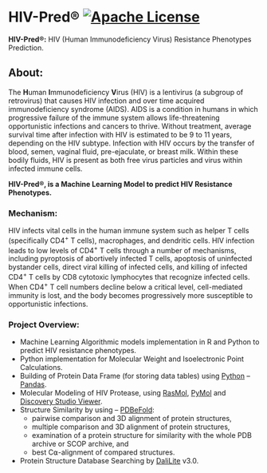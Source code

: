 # HIV-Pred® [![Apache License](https://img.shields.io/badge/license-Apache-blue.svg)](https://github.com/iamprabhat/HIV-Pred/blob/master/LICENSE)
**HIV-Pred®:** HIV (Human Immunodeficiency Virus) Resistance Phenotypes Prediction.

## About:
The **H**uman **I**mmunodeficiency **V**irus (HIV) is a lentivirus (a subgroup of retrovirus) that causes HIV infection and over time acquired immunodeficiency syndrome (AIDS). AIDS is a condition in humans in which progressive failure of the immune system allows life-threatening opportunistic infections and cancers to thrive. Without treatment, average survival time after infection with HIV is estimated to be 9 to 11 years, depending on the HIV subtype. Infection with HIV occurs by the transfer of blood, semen, vaginal fluid, pre-ejaculate, or breast milk. Within these bodily fluids, HIV is present as both free virus particles and virus within infected immune cells.

**HIV-Pred®, is a Machine Learning Model to predict HIV Resistance Phenotypes.**

### Mechanism:
HIV infects vital cells in the human immune system such as helper T cells (specifically CD4<sup>+</sup> T cells), macrophages, and dendritic cells. HIV infection leads to low levels of CD4<sup>+</sup> T cells through a number of mechanisms, including pyroptosis of abortively infected T cells, apoptosis of uninfected bystander cells, direct viral killing of infected cells, and killing of infected CD4<sup>+</sup> T cells by CD8 cytotoxic lymphocytes that recognize infected cells. When CD4<sup>+</sup> T cell numbers decline below a critical level, cell-mediated immunity is lost, and the body becomes progressively more susceptible to opportunistic infections.

### Project Overview:
- Machine Learning Algorithmic models implementation in R and Python to predict HIV resistance phenotypes.
- Python implementation for Molecular Weight and Isoelectronic Point Calculations.
- Building of Protein Data Frame (for storing data tables) using [Python](https://www.python.org/) – [Pandas](http://pandas.pydata.org/).
- Molecular Modeling of HIV Protease, using [RasMol](http://www.openrasmol.org/), [PyMol](https://www.pymol.org/) and [Discovery Studio Viewer](http://accelrys.com/).
- Structure Similarity by using – [PDBeFold](http://www.ebi.ac.uk/msd-srv/ssm/cgi-bin/ssmserver):
  - pairwise comparison and 3D alignment of protein structures,
  - multiple comparison and 3D alignment of protein structures,
  - examination of a protein structure for similarity with the whole PDB archive or SCOP archive, and
  - best C⍺-alignment of compared structures.
- Protein Structure Database Searching by [DaliLite](http://ekhidna.biocenter.helsinki.fi/dali_server/) v3.0.

